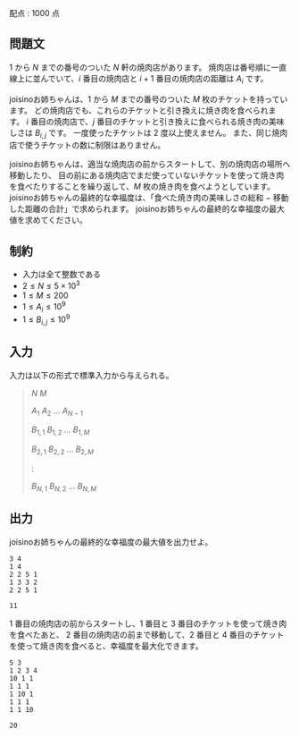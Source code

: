 配点 : $1000$ 点

## 問題文

$1$ から $N$ までの番号のついた $N$ 軒の焼肉店があります。
焼肉店は番号順に一直線上に並んでいて、$i$ 番目の焼肉店と $i+1$ 番目の焼肉店の距離は $A_i$ です。

joisinoお姉ちゃんは、$1$ から $M$ までの番号のついた $M$ 枚のチケットを持っています。
どの焼肉店でも、これらのチケットと引き換えに焼き肉を食べられます。
$i$ 番目の焼肉店で、$j$ 番目のチケットと引き換えに食べられる焼き肉の美味しさは $B_{i,j}$ です。
一度使ったチケットは $2$ 度以上使えません。
また、同じ焼肉店で使うチケットの数に制限はありません。

joisinoお姉ちゃんは、適当な焼肉店の前からスタートして、別の焼肉店の場所へ移動したり、
目の前にある焼肉店でまだ使っていないチケットを使って焼き肉を食べたりすることを繰り返して、$M$ 枚の焼き肉を食べようとしています。
joisinoお姉ちゃんの最終的な幸福度は、「食べた焼き肉の美味しさの総和 $-$ 移動した距離の合計」で求められます。
joisinoお姉ちゃんの最終的な幸福度の最大値を求めてください。

## 制約

- 入力は全て整数である
- $2 \leq N \leq 5 \times 10^3$
- $1 \leq M \leq 200$
- $1 \leq A_i \leq 10^9$
- $1 \leq B_{i,j} \leq 10^9$

## 入力

入力は以下の形式で標準入力から与えられる。

> $N$ $M$
> 
> $A_1$ $A_2$ $...$ $A_{N-1}$
> 
> $B_{1,1}$ $B_{1,2}$ $...$ $B_{1,M}$
> 
> $B_{2,1}$ $B_{2,2}$ $...$ $B_{2,M}$
> 
> $:$
> 
> $B_{N,1}$ $B_{N,2}$ $...$ $B_{N,M}$

## 出力

joisinoお姉ちゃんの最終的な幸福度の最大値を出力せよ。

```input1
3 4
1 4
2 2 5 1
1 3 3 2
2 2 5 1
```

```output1
11
```

$1$ 番目の焼肉店の前からスタートし、$1$ 番目と $3$ 番目のチケットを使って焼き肉を食べたあと、
$2$ 番目の焼肉店の前まで移動して、$2$ 番目と $4$ 番目のチケットを使って焼き肉を食べると、幸福度を最大化できます。

```input2
5 3
1 2 3 4
10 1 1
1 1 1
1 10 1
1 1 1
1 1 10
```

```output2
20
```